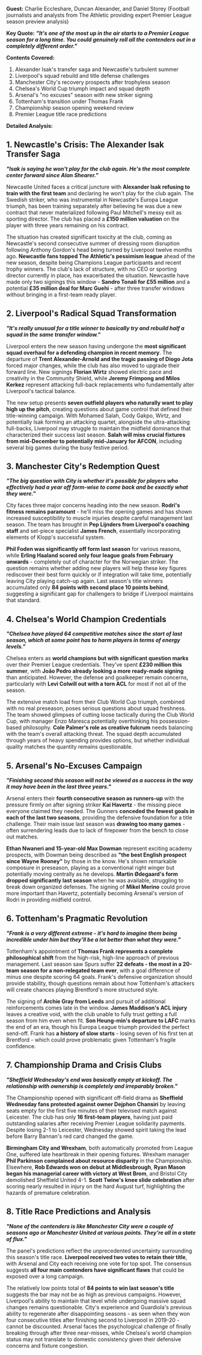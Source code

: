**Guest:** Charlie Eccleshare, Duncan Alexander, and Daniel Storey (Football journalists and analysts from The Athletic providing expert Premier League season preview analysis)

**Key Quote:**
***"It's one of the most up in the air starts to a Premier League season for a long time. You could genuinely roll all the contenders out in a completely different order."***

**Contents Covered:**
1. Alexander Isak's transfer saga and Newcastle's turbulent summer
2. Liverpool's squad rebuild and title defense challenges
3. Manchester City's recovery prospects after trophyless season
4. Chelsea's World Cup triumph impact and squad depth
5. Arsenal's "no excuses" season with new striker signing
6. Tottenham's transition under Thomas Frank
7. Championship season opening weekend review
8. Premier League title race predictions

**Detailed Analysis:**

## 1. Newcastle's Crisis: The Alexander Isak Transfer Saga

***"Isak is saying he won't play for the club again. He's the most complete center forward since Alan Shearer."***

Newcastle United faces a critical juncture with **Alexander Isak refusing to train with the first team** and declaring he won't play for the club again. The Swedish striker, who was instrumental in Newcastle's Europa League triumph, has been training separately after believing he was due a new contract that never materialized following Paul Mitchell's messy exit as sporting director. The club has placed a **£150 million valuation** on the player with three years remaining on his contract.

The situation has created significant toxicity at the club, coming as Newcastle's second consecutive summer of dressing room disruption following Anthony Gordon's head being turned by Liverpool twelve months ago. **Newcastle fans topped The Athletic's pessimism league** ahead of the new season, despite being Champions League participants and recent trophy winners. The club's lack of structure, with no CEO or sporting director currently in place, has exacerbated the situation. Newcastle have made only two signings this window - **Sandro Tonali for £55 million** and a potential **£35 million deal for Marc Guehi** - after three transfer windows without bringing in a first-team ready player.

## 2. Liverpool's Radical Squad Transformation

***"It's really unusual for a title winner to basically try and rebuild half a squad in the same transfer window."***

Liverpool enters the new season having undergone the **most significant squad overhaul for a defending champion in recent memory**. The departure of **Trent Alexander-Arnold and the tragic passing of Diogo Jota** forced major changes, while the club has also moved to upgrade their forward line. New signings **Florian Wirtz** showed electric pace and creativity in the Community Shield, while **Jeremy Frimpong and Milos Kerkez** represent attacking full-back replacements who fundamentally alter Liverpool's tactical balance.

The new setup presents **seven outfield players who naturally want to play high up the pitch**, creating questions about game control that defined their title-winning campaign. With Mohamed Salah, Cody Gakpo, Wirtz, and potentially Isak forming an attacking quartet, alongside the ultra-attacking full-backs, Liverpool may struggle to maintain the midfield dominance that characterized their success last season. **Salah will miss crucial fixtures from mid-December to potentially mid-January for AFCON**, including several big games during the busy festive period.

## 3. Manchester City's Redemption Quest

***"The big question with City is whether it's possible for players who effectively had a year off form-wise to come back and be exactly what they were."***

City faces three major concerns heading into the new season. **Rodri's fitness remains paramount** - he'll miss the opening games and has shown increased susceptibility to muscle injuries despite careful management last season. The team has brought in **Pep Lijnders from Liverpool's coaching staff** and set-piece specialist **James French**, essentially incorporating elements of Klopp's successful system.

**Phil Foden was significantly off form last season** for various reasons, while **Erling Haaland scored only four league goals from February onwards** - completely out of character for the Norwegian striker. The question remains whether adding new players will help these key figures rediscover their best form quickly or if integration will take time, potentially leaving City playing catch-up again. Last season's title winners accumulated only **84 points with second place 10 points behind**, suggesting a significant gap for challengers to bridge if Liverpool maintains that standard.

## 4. Chelsea's World Champion Credentials

***"Chelsea have played 64 competitive matches since the start of last season, which at some point has to harm players in terms of energy levels."***

Chelsea enters as **world champions but with significant question marks** over their Premier League credentials. They've spent **£230 million this summer**, with **João Pedro already looking a more ready-made signing** than anticipated. However, the defense and goalkeeper remain concerns, particularly with **Levi Colwill out with a torn ACL** for most if not all of the season.

The extensive match load from their Club World Cup triumph, combined with no real preseason, poses serious questions about squad freshness. The team showed glimpses of cutting loose tactically during the Club World Cup, with manager Enzo Maresca potentially overthinking his possession-based philosophy. **Cole Palmer's role as creative fulcrum** needs balancing with the team's overall attacking threat. The squad depth accumulated through years of heavy spending provides options, but whether individual quality matches the quantity remains questionable.

## 5. Arsenal's No-Excuses Campaign

***"Finishing second this season will not be viewed as a success in the way it may have been in the last three years."***

Arsenal enters their **fourth consecutive season as runners-up** with the pressure firmly on after signing striker **Kai Havertz** - the missing piece everyone claimed they needed. The Gunners **conceded the fewest goals in each of the last two seasons**, providing the defensive foundation for a title challenge. Their main issue last season was **drawing too many games** - often surrendering leads due to lack of firepower from the bench to close out matches.

**Ethan Nwaneri and 15-year-old Max Dowman** represent exciting academy prospects, with Dowman being described as **"the best English prospect since Wayne Rooney"** by those in the know. He's shown remarkable composure in preseason, playing as a conventional right winger but potentially moving centrally as he develops. **Martin Ødegaard's form dropped significantly last season** when he was available, struggling to break down organized defenses. The signing of **Mikel Merino** could prove more important than Havertz, potentially becoming Arsenal's version of Rodri in providing midfield control.

## 6. Tottenham's Pragmatic Revolution

***"Frank is a very different extreme - it's hard to imagine them being incredible under him but they'll be a lot better than what they were."***

Tottenham's appointment of **Thomas Frank represents a complete philosophical shift** from the high-risk, high-line approach of previous management. Last season saw Spurs suffer **22 defeats - the most in a 20-team season for a non-relegated team ever**, with a goal difference of minus one despite scoring 64 goals. Frank's defensive organization should provide stability, though questions remain about how Tottenham's attackers will create chances playing Brentford's more structured style.

The signing of **Archie Gray from Leeds** and pursuit of additional reinforcements comes late in the window. **James Maddison's ACL injury** leaves a creative void, with the club unable to fully trust getting a full season from him even when fit. **Son Heung-min's departure to LAFC** marks the end of an era, though his Europa League triumph provided the perfect send-off. Frank has **a history of slow starts** - losing seven of his first ten at Brentford - which could prove problematic given Tottenham's fragile confidence.

## 7. Championship Drama and Crisis Clubs

***"Sheffield Wednesday's end was basically empty at kickoff. The relationship with ownership is completely and irreparably broken."***

The Championship opened with significant off-field drama as **Sheffield Wednesday fans protested against owner Dejphon Chansiri** by leaving seats empty for the first five minutes of their televised match against Leicester. The club has only **16 first-team players**, having just paid outstanding salaries after receiving Premier League solidarity payments. Despite losing 2-1 to Leicester, Wednesday showed spirit taking the lead before Barry Bannan's red card changed the game.

**Birmingham City and Wrexham**, both automatically promoted from League One, suffered late heartbreak in their opening fixtures. Wrexham manager **Phil Parkinson complained about resource disparity** in the Championship. Elsewhere, **Rob Edwards won on debut at Middlesbrough**, **Ryan Mason began his managerial career with victory at West Brom**, and Bristol City demolished Sheffield United 4-1. **Scott Twine's knee slide celebration** after scoring nearly resulted in injury on the hard August turf, highlighting the hazards of premature celebration.

## 8. Title Race Predictions and Analysis

***"None of the contenders is like Manchester City were a couple of seasons ago or Manchester United at various points. They're all in a state of flux."***

The panel's predictions reflect the unprecedented uncertainty surrounding this season's title race. **Liverpool received two votes to retain their title**, with Arsenal and City each receiving one vote for top spot. The consensus suggests **all four main contenders have significant flaws** that could be exposed over a long campaign. 

The relatively low points total of **84 points to win last season's title** suggests the bar may not be as high as previous campaigns. However, Liverpool's ability to maintain that level while undergoing massive squad changes remains questionable. City's experience and Guardiola's previous ability to regenerate after disappointing seasons - as seen when they won four consecutive titles after finishing second to Liverpool in 2019-20 - cannot be discounted. Arsenal faces the psychological challenge of finally breaking through after three near-misses, while Chelsea's world champion status may not translate to domestic consistency given their defensive concerns and fixture congestion.